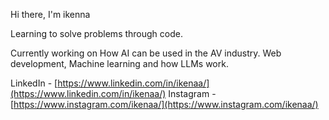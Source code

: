 Hi there, I'm ikenna

Learning to solve problems through code.

Currently working on How AI can be used in the AV industry.
Web development, Machine learning and how LLMs work.

LinkedIn - [https://www.linkedin.com/in/ikenaa/](https://www.linkedin.com/in/ikenaa/)
Instagram - [https://www.instagram.com/ikenaa/](https://www.instagram.com/ikenaa/)
